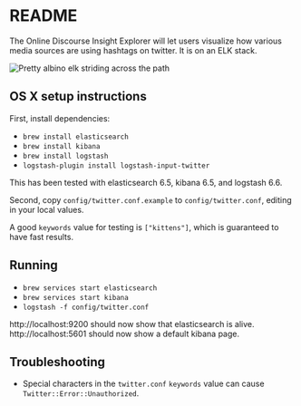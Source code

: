 # README

The Online Discourse Insight Explorer will let users visualize how various media sources are using hashtags on twitter. It is on an ELK stack.

![Pretty albino elk striding across the path](https://www.thelocal.se/userdata/images/article/3ebf43712d0b75536cef1578d71cd4cdb79d3cd9d8f60dcbcd5647cc8c11b699.jpg)


## OS X setup instructions
First, install dependencies:
* `brew install elasticsearch`
* `brew install kibana`
* `brew install logstash`
* `logstash-plugin install logstash-input-twitter`

This has been tested with elasticsearch 6.5, kibana 6.5, and logstash 6.6.

Second, copy `config/twitter.conf.example` to `config/twitter.conf`, editing in your local values.

A good `keywords` value for testing is `["kittens"]`, which is guaranteed to have fast results.

## Running
* `brew services start elasticsearch`
* `brew services start kibana`
* `logstash -f config/twitter.conf`

http://localhost:9200 should now show that elasticsearch is alive. http://localhost:5601 should now show a default kibana page.

## Troubleshooting

* Special characters in the `twitter.conf` `keywords` value can cause `Twitter::Error::Unauthorized`.

